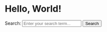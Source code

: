 <!DOCTYPE html>
<html lang="en">

<head>
    <meta charset="UTF-8">
    <meta name="viewport" content="width=device-width, initial-scale=1.0">
    <title>Hello, World!</title>
</head>

<body>
    <h1>Hello, World!</h1>
    <form action="#" method="get">
        <label for="search">Search:</label>
        <input type="text" id="search" name="search" placeholder="Enter your search term...">
        <button type="submit">Search</button>
    </form>
</body>

</html>
